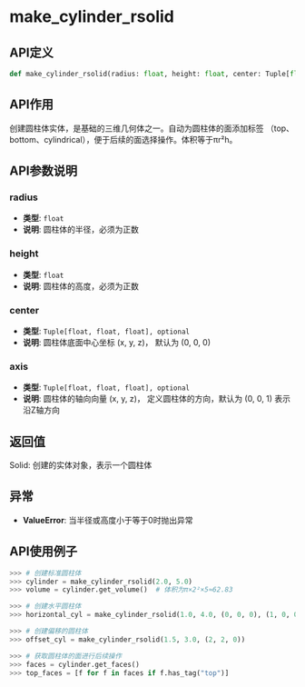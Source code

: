 # make_cylinder_rsolid

## API定义

```python
def make_cylinder_rsolid(radius: float, height: float, center: Tuple[float, float, float] = (0, 0, 0), axis: Tuple[float, float, float] = (0, 0, 1)) -> Solid
```

## API作用

创建圆柱体实体，是基础的三维几何体之一。自动为圆柱体的面添加标签
（top、bottom、cylindrical），便于后续的面选择操作。体积等于πr²h。

## API参数说明

### radius

- **类型**: `float`
- **说明**: 圆柱体的半径，必须为正数

### height

- **类型**: `float`
- **说明**: 圆柱体的高度，必须为正数

### center

- **类型**: `Tuple[float, float, float], optional`
- **说明**: 圆柱体底面中心坐标 (x, y, z)， 默认为 (0, 0, 0)

### axis

- **类型**: `Tuple[float, float, float], optional`
- **说明**: 圆柱体的轴向向量 (x, y, z)， 定义圆柱体的方向，默认为 (0, 0, 1) 表示沿Z轴方向

## 返回值

Solid: 创建的实体对象，表示一个圆柱体

## 异常

- **ValueError**: 当半径或高度小于等于0时抛出异常

## API使用例子

```python
>>> # 创建标准圆柱体
>>> cylinder = make_cylinder_rsolid(2.0, 5.0)
>>> volume = cylinder.get_volume()  # 体积为π×2²×5≈62.83

>>> # 创建水平圆柱体
>>> horizontal_cyl = make_cylinder_rsolid(1.0, 4.0, (0, 0, 0), (1, 0, 0))

>>> # 创建偏移的圆柱体
>>> offset_cyl = make_cylinder_rsolid(1.5, 3.0, (2, 2, 0))

>>> # 获取圆柱体的面进行后续操作
>>> faces = cylinder.get_faces()
>>> top_faces = [f for f in faces if f.has_tag("top")]
```
